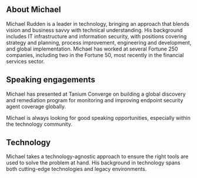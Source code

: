 ## About Michael

Michael Rudden is a leader in technology, bringing an approach that blends vision and business savvy with technical understanding. His background includes IT infrastructure and information security, with positions covering strategy and planning, process improvement, engineering and development, and global implementation. Michael has worked at several Fortune 250 companies, including two in the Fortune 50, most recently in the financial services sector.

## Speaking engagements

Michael has presented at Tanium Converge on building a global discovery and remediation program for monitoring and improving endpoint security agent coverage globally.

Michael is always looking for good speaking opportunities, especially within the technology community.

## Technology
Michael takes a technology-agnostic approach to ensure the right tools are used to solve the problem at hand. His background in technology spans both cutting-edge technologies and legacy environments.
